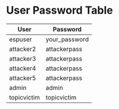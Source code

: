 # User Password Table

| User      | Password      |
|-----------|---------------|
| espuser   | your_password |
| attacker2 | attackerpass  |
| attacker3 | attackerpass  |
| attacker4 | attackerpass  |
| attacker5 | attackerpass  |
| admin     | admin         |
| topicvictim | topicvictim | 
